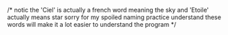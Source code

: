 

/* notic the 'Ciel' is actually a french word meaning the sky
   and 'Etoile' actually means star
   sorry for my spoiled naming practice
   understand these words will make it a lot easier to understand the program
*/
